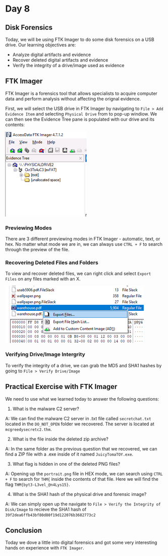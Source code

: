# Day 8 
## Disk Forensics

Today, we will be using FTK Imager to do some disk forensics on a USB drive. Our learning objectives are:

- Analyze digital artifacts and evidence
- Recover deleted digital artifacts and evidence
- Verify the integrity of a drive/image used as evidence

## FTK Imager

FTK Imager is a forensics tool that allows specialists to acquire computer data and perform analysis without affecting the orignal evidence. 

First, we will select the USB drive in FTK Imager by navigating to ```File > Add Evidence Item``` and selecting ```Physical Drive``` from to pop-up windiow. We can then see the Evidence Tree pane is populated with our drive and its contents:

![Alt text](/Advent%20of%20Cyber%202023/Resources/FTKimager.png)

### Previewing Modes

There are 3 different previewing modes in FTK Imager - automatic, text, or hex. No matter what mode we are in, we can always use ```CTRL + F``` to search through the preview of the file.

### Recovering Deleted Files and Folders

To view and recover deleted files, we can right click and select ```Export Files``` on any files marked with an X.

![Alt text](/Advent%20of%20Cyber%202023/Resources/deletedfilesftk.png)

### Verifying Drive/Image Intergrity

To verify the integrity of a drive, we can grab the MD5 and SHA1 hashes by going to ```File > Verify Drive/Image```

## Practical Exercise with FTK Imager

We need to use what we learned today to answer the following questions:

1. What is the malware C2 server?

A: We can find the malware C2 server in .txt file called ```secretchat.txt``` located in the ```DO_NOT_OPEN``` folder we recovered. The server is located at ```mcgreedysecretc2.thm```.

2. What is the file inside the deleted zip archive?

A: In the same folder as the previous question that we recovered, we can find a ZIP file with a .exe inside of it named ```JuicyTomaTOY.exe```.

3. What flag is hidden in one of the deleted PNG files?

A: Opening up the ```portrait.png``` file in HEX mode, we can search using ```CTRL + F``` to search for ```THM{``` inside the contents of that file. Here we will find the flag ```THM{byt3-L3vel_@n4Lys15}```.

4. What is the SHA1 hash of the physical drive and forensic image?

A: We can simply open up the navigate to ```File > Verify the Integrity of Disk/Image``` to recieve the SHA1 hash of ```39f2dea6ffb43bf80d80f19d122076b3682773c2```

## Conclusion

Today we dove a little into digital forensics and got some very interesting hands on experience with ```FTK Imager```.